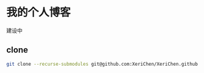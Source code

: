 # 我的个人博客

建设中

## clone

```bash
git clone --recurse-submodules git@github.com:XeriChen/XeriChen.github.io.git
```